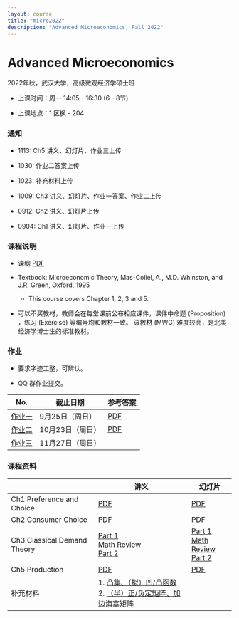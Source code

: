 ```yaml
---
layout: course
title: "micro2022"
description: "Advanced Microeconomics, Fall 2022"
---
```


# Advanced Microeconomics

2022年秋，武汉大学，高级微观经济学硕士班

- 上课时间：周一 14:05 - 16:30 (6 - 8节)

- 上课地点：1 区枫 - 204

### 通知

- 1113: Ch5 讲义、幻灯片、作业三上传

- 1030: 作业二答案上传

- 1023: 补充材料上传

- 1009: Ch3 讲义、幻灯片、作业一答案、作业二上传

- 0912: Ch2 讲义、幻灯片上传

- 0904: Ch1 讲义、幻灯片、作业一上传

### 课程说明 

- 课纲 [PDF](/pdf/micro2022_syllabus.pdf)

- Textbook: Microeconomic Theory, Mas-Collel, A., M.D. Whinston, and J.R. Green, Oxford, 1995
   - This course covers Chapter 1, 2, 3 and 5. 

- 可以不买教材，教师会在每堂课前公布相应课件，课件中命题 (Proposition) ，练习 (Exercise) 等编号均和教材一致。
该教材 (MWG) 难度较高，是北美经济学博士生的标准教材。

### 作业

- 要求字迹工整，可辨认。

- QQ 群作业提交。


| No. | 截止日期             | 参考答案 |
| ------ | -------------------- | -------------------- |
| [作业一](/pdf/micro_hw1.pdf) |  9月25日（周日） | [PDF](/pdf/micro_hw1_solution.pdf) |
| [作业二](/pdf/micro_hw2.pdf) |  10月23日（周日）| [PDF](/pdf/micro_hw2_solution.pdf)|
| [作业三](/pdf/micro_hw3.pdf) |  11月27日（周日）| <!-- [PDF](/pdf/micro_hw3_solution.pdf) -->  |
<!--
| [作业四](/pdf/micro_hw4.pdf) |  12月11日（周日） |    [PDF](/pdf/micro_hw4_solution.pdf) |
-->

### 课程资料

|                             | 讲义                         | 幻灯片                                |
| --------------------------- | ---------------------------- | ------------------------------------- |
| Ch1 Preference and Choice   | [PDF](/pdf/mwgch1.pdf) | [PDF](/pdf/mwgch1_slides.pdf) |
| Ch2 Consumer Choice         |  [PDF](/pdf/mwgch2.pdf) | [PDF](/pdf/mwgch2_slides.pdf) |
| Ch3 Classical Demand Theory |  [Part 1](/pdf/mwgch3_part1.pdf) <br> [Math Review](/pdf/MathReview_MaximizationProblem.pdf) <br> [Part 2](/pdf/mwgch3_part2.pdf)   |   [Part 1](/pdf/mwgch3_slides_part1.pdf) <br> [Math Review](/pdf/MathReview_MaximizationProblem_slides.pdf) <br> [Part 2](/pdf/mwgch3_slides_part2.pdf) |
| Ch5 Production              |  [PDF](/pdf/mwgch5.pdf) | [PDF](/pdf/mwgch5_slides.pdf) |
| 补充材料             | 1. [凸集、（拟）凹/凸函数](/pdf/convex-set.pdf) <br> 2. [（半）正/负定矩阵、加边海塞矩阵](/pdf/SOC-bordered-hessian.pdf)                      |                                       |
